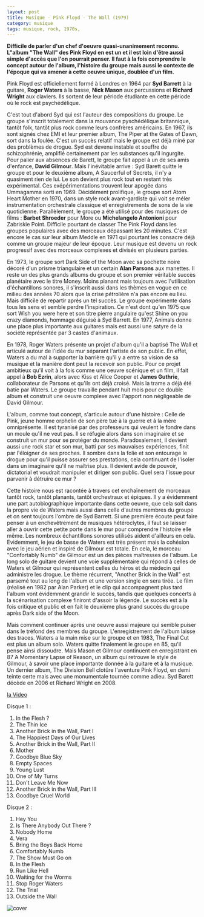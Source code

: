 ```yaml
---
layout: post
title: Musique - Pink Floyd - The Wall (1979)
category: musique
tags: musique, rock, 1970s, 
---
```


**Difficile de parler d'un chef d'oeuvre quasi-unanimement reconnu. L"album "The Wall" des Pink Floyd en est un et il est loin d'être aussi simple d'accès que l'on pourrait penser. Il faut à la fois comprendre le concept autour de l'album, l'histoire du groupe mais aussi le contexte de l'époque qui va amener à cette oeuvre unique, doublée d'un film.**


Pink Floyd est officiellement formé à Londres en 1964 par **Syd Barrett** à la guitare, **Roger Waters** à la basse, **Nick Mason** aux percussions et **Richard Wright** aux claviers. Ils sortent de leur période étudiante en cette période où le rock est psychédélique.

C'est tout d'abord Syd qui est l'auteur des compositions du groupe. Le groupe s'inscrit totalement dans la mouvance pyschédélique britannique, tantôt folk, tantôt plus rock comme leurs confrères américains. En 1967, ils sont signés chez EMI et leur premier album, The Piper at the Gates of Dawn, sort dans la foulée. C'est un succès relatif mais le groupe est déjà miné par des problèmes de drogue. Syd est devenu instable et souffre de schizophrénie, amplifié certainement par les substances qu'il ingurgite. Pour palier aux absences de Barett, le groupe fait appel à un de ses amis d'enfance, **David Gilmour**. Mais l'inévitable arrive : Syd Barett quitte le groupe et pour le deuxième album, A Saucerful of Secrets, il n'y a quasiment rien de lui. Le son devient plus rock tout en restant très expérimental. Ces exépérimentations trouvent leur apogée dans Ummagamma sorti en 1969. Décidément prolifique, le groupe sort Atom Heart Mother en 1970, dans un style rock avant-gardiste qui voit se méler instrumentation orchestrale classique et enregistrements de sons de la vie quotidienne. Parallèlement, le groupe a été utilisé pour des musiques de films : **Barbet Shroeder** pour More ou **Michelangelo Antonioni** pour Zabriskie Point. Difficile pourtant de classer The Pink Floyd dans les groupes populaires avec des morceaux dépassant les 20 minutes. C'est encore le cas sur leur album Meddle en 1971 qui pourtant les consacre déjà comme un groupe majeur de leur époque. Leur musique est devenu un rock progressif avec des morceaux complexes et divisés en plusieurs parties.

En 1973, le groupe sort Dark Side of the Moon avec sa pochette noire décoré d'un prisme triangulaire et un certain **Alan Parsons** aux manettes. Il reste un des plus grands albums du groupe et son premier véritable succès planétaire avec le titre Money. Moins planant mais toujours avec l'utilisation d'échantillons sonores, il s'inscrit aussi dans les thèmes en vogue en ce milieu des années 70 alors que la crise pétrolière n'a pas encore eu lieu. Mais difficile de repartir après un tel succès. Le groupe expérimente dans tous les sens et semble perdre l'inspiration. Ce n'est dont qu'en 1975 que sort Wish you were here et son titre pierre angulaire qu'est Shine on you crazy diamonds, hommage déguisé à Syd Barrett. En 1977, Animals donne une place plus importante aux guitares mais est aussi une satyre de la société représentée par 3 castes d'animaux.

En 1978, Roger Waters présente un projet d'album qu'il a baptisé The Wall et articulé autour de l'idée du mur séparant l'artiste de son public. En effet, Waters a du mal à supporter la barrière qu'il y a entre sa vision de sa musique et la manière dont peut la recevoir son public. Pour ce projet ambitieux qu'il voit à la fois comme une oeuvre scénique et un film, il fait appel à **Bob Ezrin**, alors avec Kiss et Alice Cooper et **James Guthrie**, collaborateur de Parsons et qu'ils ont déjà croisé. Mais la trame a déjà été batie par Waters. Le groupe travaille pendant huit mois pour ce double album et construit une oeuvre complexe avec l'apport non négligeable de David Gilmour.

L'album, comme tout concept, s'articule autour d'une histoire : Celle de Pink, jeune homme orphelin de son père tué à la guerre et à la mère omniprésente. Il est tyranisé par des professeurs qui veulent le fondre dans un moule qu'il ne veut pas. Il se réfugie alors dans son imaginaire et se construit un mur pour se protéger du monde. Paradoxalement, il devient aussi une rock star et son mur, batti par ses mauvaises expériences, finit par l'éloigner de ses proches. Il sombre dans la folie et son entourage le drogue pour qu'il puisse assurer ses prestations, cela continuant de l'isoler dans un imaginaire qu'il ne maîtrise plus. Il devient avide de pouvoir, dictatorial et voudrait manipuler et diriger son public. Quel sera l'issue pour parvenir à détruire ce mur ?

Cette histoire nous est racontée à travers cet enchaînement de morceaux tantôt rock, tantôt planants, tantôt orchestraux et épiques. Il y a évidemment une part autobiographique importante dans cette oeuvre, que cela soit dans la propre vie de Waters mais aussi dans celle d'autres membres du groupe et on sent toujours l'ombre de Syd Barrett. Si une première écoute peut faire penser à un enchevêtrement de musiques hétéroclytes, il faut se laisser aller à ouvrir cette petite porte dans le mur pour comprendre l'histoire elle même. Les nombreux échantillons sonores utilisés aident d'ailleurs en cela. Evidemment, le jeu de basse de Waters est très présent mais la cohésion avec le jeu aérien et inspiré de Gilmour est totale. En cela, le morceau "Confortably Numb" de Gilmour est un des pièces maîtresses de l'album. Le long solo de guitare devient une voie supplémentaire qui répond à celles de Waters et Gilmour qui représentent celles du héros et du médecin qui administre les drogue. Le thème récurrent, "Another Brick in the Wall" est parsemé tout au long de l'album et une version single en sera tirée. Le film (réalisé en 1982 par Alan Parker) et le clip qui accompagnent plus tard l'album vont évidemment grandir le succès, tandis que quelques concerts à la scénarisation complexe finiront d'assoir la légende. Le succès est à la fois critique et public et en fait le deuxième plus grand succès du groupe après Dark side of the Moon.

Mais comment continuer après une oeuvre aussi majeure qui semble puiser dans le tréfond des membres du groupe. L'enregistrement de l'album laisse des traces. Waters a la main mise sur le groupe et en 1983, The Final Cut est plus un album solo. Waters quitte finalement le groupe en 85, qu'il pense ainsi dissoudre. Mais Mason et Gilmour continuent en enregistrant en 87 A Momentary Lapse of Reason, un album qui retrouve le style de Gilmour, à savoir une place importante donnée à la guitare et à la musique. Un dernier album, The Division Bell clotûre l'aventure Pink Floyd, en demi teinte certe mais avec une monumentale tournée comme adieu. Syd Barett décède en 2006 et Richard Wright en 2008.

[la Video](https://www.youtube.com/watch?v=J8fFVOoqepc)

Disque 1 : 
1. In the Flesh ? 
2. The Thin Ice 
3. Another Brick in the Wall, Part I 
4. The Happiest Days of Our Lives 
5. Another Brick in the Wall, Part II 
6. Mother 
7. Goodbye Blue Sky 
8. Empty Spaces 
9. Young Lust 
10. One of My Turns 
11. Don't Leave Me Now 
12. Another Brick in the Wall, Part III 
13. Goodbye Cruel World

Disque 2 : 
1. Hey You 
2. Is There Anybody Out There ? 
3. Nobody Home 
4. Vera 
5. Bring the Boys Back Home 
6. Comfortably Numb 
7. The Show Must Go on 
8. In the Flesh 
9. Run Like Hell 
10. Waiting for the Worms 
11. Stop Roger Waters 
12. The Trial 
13. Outside the Wall


![cover](http://cheziceman.files.wordpress.com/2014/11/pinkfloyd.jpg)
